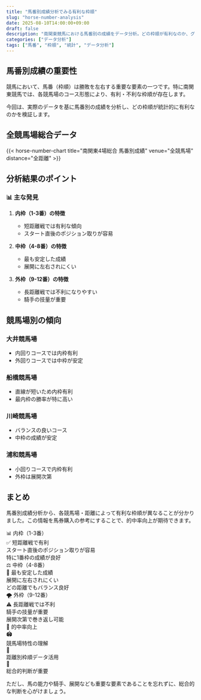 ```yaml
---
title: "馬番別成績分析でみる有利な枠順"
slug: "horse-number-analysis"
date: 2025-08-10T14:00:00+09:00
draft: false
description: "南関東競馬における馬番別の成績をデータ分析。どの枠順が有利なのか、グラフと表で詳しく解説します。"
categories: ["データ分析"]
tags: ["馬番", "枠順", "統計", "データ分析"]
---
```


## 馬番別成績の重要性

競馬において、馬番（枠順）は勝敗を左右する重要な要素の一つです。特に南関東競馬では、各競馬場のコース形態により、有利・不利な枠順が存在します。

今回は、実際のデータを基に馬番別の成績を分析し、どの枠順が統計的に有利なのかを検証します。

## 全競馬場総合データ

{{< horse-number-chart title="南関東4場総合 馬番別成績" venue="全競馬場" distance="全距離" >}}

## 分析結果のポイント

### 📊 主な発見

1. <strong>内枠（1-3番）の特徴</strong>
   - 短距離戦では有利な傾向
   - スタート直後のポジション取りが容易

2. <strong>中枠（4-8番）の特徴</strong>
   - 最も安定した成績
   - 展開に左右されにくい

3. <strong>外枠（9-12番）の特徴</strong>
   - 長距離戦では不利になりやすい
   - 騎手の技量が重要

## 競馬場別の傾向

### 大井競馬場
- 内回りコースでは内枠有利
- 外回りコースでは中枠が安定

### 船橋競馬場
- 直線が短いため内枠有利
- 最内枠の勝率が特に高い

### 川崎競馬場
- バランスの良いコース
- 中枠の成績が安定

### 浦和競馬場
- 小回りコースで内枠有利
- 外枠は展開次第

<div class="article-summary">

## まとめ

馬番別成績分析から、各競馬場・距離によって有利な枠順が異なることが分かりました。この情報を馬券購入の参考にすることで、的中率向上が期待できます。

<div class="summary-points">
<div class="summary-point">
<div class="summary-point-title">📊 内枠（1-3番）</div>
<div class="summary-point-content">
<div class="frame-analysis inner">
<div class="frame-advantage">✅ 短距離戦で有利</div>
<div class="frame-feature">スタート直後のポジション取りが容易</div>
<div class="frame-note">特に1番枠の成績が良好</div>
</div>
</div>
</div>

<div class="summary-point">
<div class="summary-point-title">⚖️ 中枠（4-8番）</div>
<div class="summary-point-content">
<div class="frame-analysis middle">
<div class="frame-advantage">🎯 最も安定した成績</div>
<div class="frame-feature">展開に左右されにくい</div>
<div class="frame-note">どの距離でもバランス良好</div>
</div>
</div>
</div>

<div class="summary-point">
<div class="summary-point-title">🌪️ 外枠（9-12番）</div>
<div class="summary-point-content">
<div class="frame-analysis outer">
<div class="frame-disadvantage">⚠️ 長距離戦では不利</div>
<div class="frame-feature">騎手の技量が重要</div>
<div class="frame-note">展開次第で巻き返し可能</div>
</div>
</div>
</div>

<div class="summary-point">
<div class="summary-point-title">🎯 的中率向上</div>
<div class="summary-point-content">
<div class="improvement-tips">
<div class="tip-item">
<div class="tip-icon">🏟️</div>
<div class="tip-text">競馬場特性の理解</div>
</div>
<div class="tip-item">
<div class="tip-icon">📏</div>
<div class="tip-text">距離別枠順データ活用</div>
</div>
<div class="tip-item">
<div class="tip-icon">🧠</div>
<div class="tip-text">総合的判断が重要</div>
</div>
</div>
</div>
</div>
</div>

ただし、馬の能力や騎手、展開なども重要な要素であることを忘れずに、総合的な判断を心がけましょう。

</div>